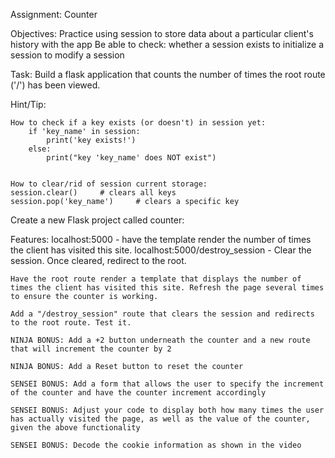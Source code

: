 Assignment: Counter


Objectives:
    Practice using session to store data about a particular client's history with the app
    Be able to check:
        whether a session exists
        to initialize a session
        to modify a session


Task:
    Build a flask application that counts the number of times the root route ('/') has been viewed. 



Hint/Tip:

    How to check if a key exists (or doesn't) in session yet:
        if 'key_name' in session:
            print('key exists!')
        else:
            print("key 'key_name' does NOT exist")


    How to clear/rid of session current storage:
    session.clear()		# clears all keys
    session.pop('key_name')		# clears a specific key


Create a new Flask project called counter:

Features:
    localhost:5000 - have the template render the number of times the client has visited this site.
    localhost:5000/destroy_session - Clear the session. Once cleared, redirect to the root.

    Have the root route render a template that displays the number of times the client has visited this site. Refresh the page several times to ensure the counter is working.

    Add a "/destroy_session" route that clears the session and redirects to the root route. Test it.

    NINJA BONUS: Add a +2 button underneath the counter and a new route that will increment the counter by 2

    NINJA BONUS: Add a Reset button to reset the counter

    SENSEI BONUS: Add a form that allows the user to specify the increment of the counter and have the counter increment accordingly

    SENSEI BONUS: Adjust your code to display both how many times the user has actually visited the page, as well as the value of the counter, given the above functionality

    SENSEI BONUS: Decode the cookie information as shown in the video


